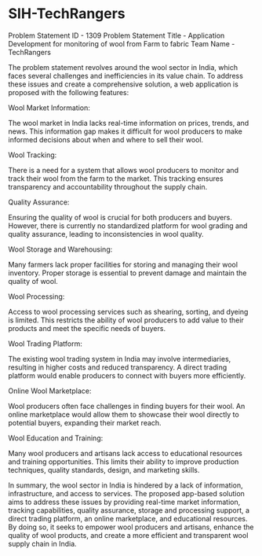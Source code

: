 # SIH-TechRangers

Problem Statement ID - 1309
Problem Statement Title - Application Development for monitoring of wool from Farm to fabric
Team Name - TechRangers

The problem statement revolves around the wool sector in India, which faces several challenges and inefficiencies in its value chain. To address these issues and create a comprehensive solution, a web application is proposed with the following features:

Wool Market Information:

The wool market in India lacks real-time information on prices, trends, and news. This information gap makes it difficult for wool producers to make informed decisions about when and where to sell their wool.

Wool Tracking:

There is a need for a system that allows wool producers to monitor and track their wool from the farm to the market. This tracking ensures transparency and accountability throughout the supply chain.

Quality Assurance:

Ensuring the quality of wool is crucial for both producers and buyers. However, there is currently no standardized platform for wool grading and quality assurance, leading to inconsistencies in wool quality.

Wool Storage and Warehousing:

Many farmers lack proper facilities for storing and managing their wool inventory. Proper storage is essential to prevent damage and maintain the quality of wool.

Wool Processing:

Access to wool processing services such as shearing, sorting, and dyeing is limited. This restricts the ability of wool producers to add value to their products and meet the specific needs of buyers.

Wool Trading Platform:

The existing wool trading system in India may involve intermediaries, resulting in higher costs and reduced transparency. A direct trading platform would enable producers to connect with buyers more efficiently.



Online Wool Marketplace:

Wool producers often face challenges in finding buyers for their wool. An online marketplace would allow them to showcase their wool directly to potential buyers, expanding their market reach.

Wool Education and Training:

Many wool producers and artisans lack access to educational resources and training opportunities. This limits their ability to improve production techniques, quality standards, design, and marketing skills.

In summary, the wool sector in India is hindered by a lack of information, infrastructure, and access to services. The proposed app-based solution aims to address these issues by providing real-time market information, tracking capabilities, quality assurance, storage and processing support, a direct trading platform, an online marketplace, and educational resources. By doing so, it seeks to empower wool producers and artisans, enhance the quality of wool products, and create a more efficient and transparent wool supply chain in India.
